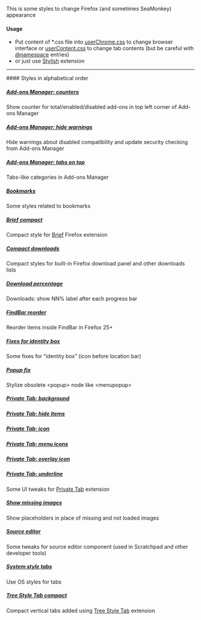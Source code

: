 This is some styles to change Firefox (and sometimes SeaMonkey) appearance

#### Usage
* Put content of *.css file into [userChrome.css](http://kb.mozillazine.org/UserChrome.css) to change browser interface or [userContent.css](http://kb.mozillazine.org/UserContent.css) to change tab contents (but be careful with [@namespace](https://developer.mozilla.org/en-US/docs/Web/CSS/@namespace) entries)
* or just use [Stylish](https://addons.mozilla.org/addon/stylish/) extension

<hr>
#### Styles in alphabetical order

##### [Add-ons Manager: counters](Addons_Manager_Counters)
Show counter for total/enabled/disabled add-ons in top left corner of Add-ons Manager

##### [Add-ons Manager: hide warnings](Addons_Manager_hide_warnings)
Hide warnings about disabled compatibility and update security checking from Add-ons Manager

##### [Add-ons Manager: tabs on top](Addons_Manager_tabs_on_top)
Tabs-like categories in Add-ons Manager

##### [Bookmarks](Bookmarks)
Some styles related to bookmarks

##### [Brief compact](Brief_Compact)
Compact style for <a href="https://addons.mozilla.org/firefox/addon/brief/">Brief</a> Firefox extension

##### [Compact downloads](Compact_downloads)
Compact styles for built-in Firefox download panel and other downloads lists

##### [Download percentage](Download_percentage)
Downloads: show NN% label after each progress bar

##### [FindBar reorder](FindBar_reorder)
Reorder items inside FindBar in Firefox 25+

##### [Fixes for identity box](Fixes_for_identity_box)
Some fixes for “identity box” (icon before location bar)

##### [Popup fix](Popup_fix)
Stylize obsolete &lt;popup&gt; node like &lt;menupopup&gt;

##### [Private Tab: background](Private_Tab_background)
##### [Private Tab: hide items](Private_Tab_hide_items)
##### [Private Tab: icon](Private_Tab_icon)
##### [Private Tab: menu icons](Private_Tab_menu_icons)
##### [Private Tab: overlay icon](Private_Tab_overlay_icon)
##### [Private Tab: underline](Private_Tab_underline)
Some UI tweaks for [Private Tab](https://addons.mozilla.org/addon/private-tab/) extension

##### [Show missing images](Show_Missing_Images)
Show placeholders in place of missing and not loaded images

##### [Source editor](Source_editor)
Some tweaks for source editor component (used in Scratchpad and other developer tools)

##### [System style tabs](System_style_tabs)
Use OS styles for tabs

##### [Tree Style Tab compact](Tree_Style_Tab_compact)
Compact vertical tabs added using [Tree Style Tab](https://addons.mozilla.org/firefox/addon/tree-style-tab/) extension